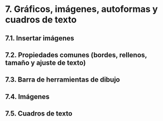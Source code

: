 # 7. Gráficos, imágenes, autoformas y cuadros de texto

## 7.1. Insertar imágenes

## 7.2. Propiedades comunes (bordes, rellenos, tamaño y ajuste de texto)

## 7.3. Barra de herramientas de dibujo

## 7.4. Imágenes

## 7.5. Cuadros de texto